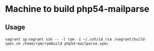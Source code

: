 Machine to build php54-mailparse
========


Usage
-------
`vagrant up`
`vagrant ssh -- -l rpm -i ~/.ssh/id_rsa /vagrant/build-spec.sh /home/rpm/rpmbuild php54-mailparse.spec`

